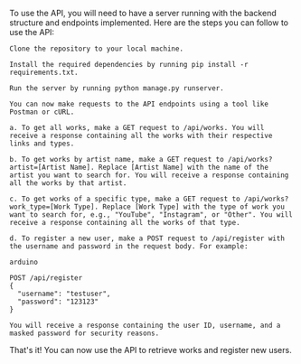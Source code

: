 To use the API, you will need to have a server running with the backend structure and endpoints implemented. Here are the steps you can follow to use the API:

    Clone the repository to your local machine.

    Install the required dependencies by running pip install -r requirements.txt.

    Run the server by running python manage.py runserver.

    You can now make requests to the API endpoints using a tool like Postman or cURL.

    a. To get all works, make a GET request to /api/works. You will receive a response containing all the works with their respective links and types.

    b. To get works by artist name, make a GET request to /api/works?artist=[Artist Name]. Replace [Artist Name] with the name of the artist you want to search for. You will receive a response containing all the works by that artist.

    c. To get works of a specific type, make a GET request to /api/works?work_type=[Work Type]. Replace [Work Type] with the type of work you want to search for, e.g., "YouTube", "Instagram", or "Other". You will receive a response containing all the works of that type.

    d. To register a new user, make a POST request to /api/register with the username and password in the request body. For example:

    arduino

    POST /api/register
    {
      "username": "testuser",
      "password": "123123"
    }

    You will receive a response containing the user ID, username, and a masked password for security reasons.

That's it! You can now use the API to retrieve works and register new users.